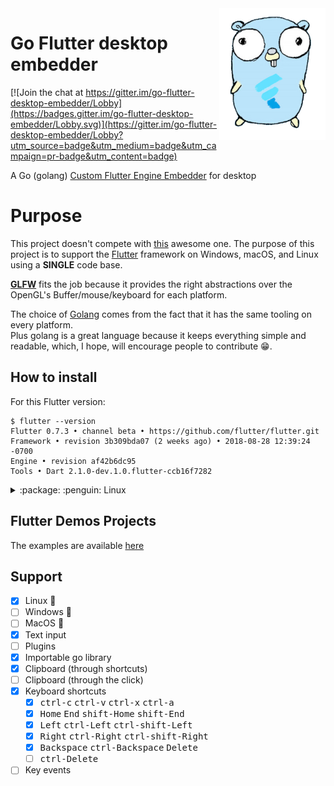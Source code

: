 <img src="./mascot.png" width="170" align="right">

# Go Flutter desktop embedder 

[![Join the chat at https://gitter.im/go-flutter-desktop-embedder/Lobby](https://badges.gitter.im/go-flutter-desktop-embedder/Lobby.svg)](https://gitter.im/go-flutter-desktop-embedder/Lobby?utm_source=badge&utm_medium=badge&utm_campaign=pr-badge&utm_content=badge)

A Go (golang) [Custom Flutter Engine
Embedder](https://github.com/flutter/engine/wiki/Custom-Flutter-Engine-Embedders)
for desktop

# Purpose
This project doesn't compete with
[this](https://github.com/google/flutter-desktop-embedding) awesome one.
The purpose of this project is to support the 
[Flutter](https://github.com/flutter/flutter) framework on Windows, macOS, and
Linux using a **SINGLE** code base.  

[**GLFW**](https://github.com/go-gl/glfw) fits the job because it
provides the right abstractions over the OpenGL's Buffer/mouse/keyboard for each platform.  

The choice of [Golang](https://github.com/golang/go) comes from the fact that it
has the same tooling on every platform.  
Plus golang is a great language because it keeps everything simple and readable,
which, I hope, will encourage people to contribute :grin:.

## How to install

For this Flutter version:
```
$ flutter --version
Flutter 0.7.3 • channel beta • https://github.com/flutter/flutter.git
Framework • revision 3b309bda07 (2 weeks ago) • 2018-08-28 12:39:24 -0700
Engine • revision af42b6dc95
Tools • Dart 2.1.0-dev.1.0.flutter-ccb16f7282

```

<details>
<summary> :package: :penguin: Linux</summary>
<h4>From binaries</h4>
Check out the <a href="https://github.com/Drakirus/go-flutter-desktop-embedder/releases">Release</a> page for prebuilt versions.

<h4>From source</h4>

Go read first: [go-gl/glfw](https://github.com/go-gl/glfw/)  


```bash
# Clone
git clone https://github.com/Drakirus/go-flutter-desktop-embedder.git "$GOPATH/src/go-flutter-desktop-embedder"
cd "$GOPATH/src/go-flutter-desktop-embedder"


# Build the flutter project
cd example/demo/
cd flutter_project/demo/
flutter build bundle
cd ../..

# Download the share library (CORRESPONDING to the Flutter's version shown above)
wget https://storage.googleapis.com/flutter_infra/flutter/af42b6dc95bd9f719e43c4e9f29a00640f0f0bba/linux-x64/linux-x64-embedder -O .build/temp.zip

# Move the share library
unzip .build/temp.zip -x flutter_embedder.h && mv libflutter_engine.so flutter/library/linux/

# build Go glfw
go get -u github.com/go-gl/glfw/v3.2/glfw

# Make sure the path in "main.go" to the `icudtl.dat` is correct.
# Build or Run the example project
CGO_LDFLAGS="-L${PWD}/flutter/library/linux" go run main.go
```

</details>


## Flutter Demos Projects

The examples are available [here](./example/)

## Support

- [x] Linux :penguin:
- [ ] Windows :checkered_flag:
- [ ] MacOS :apple:
- [x] Text input
- [ ] Plugins
- [x] Importable go library
- [x] Clipboard (through shortcuts)
- [ ] Clipboard (through the click)
- [x] Keyboard shortcuts
   - [x] <kbd>ctrl-c</kbd>  <kbd>ctrl-v</kbd>  <kbd>ctrl-x</kbd>  <kbd>ctrl-a</kbd>
   - [x] <kbd>Home</kbd>  <kbd>End</kbd>  <kbd>shift-Home</kbd>  <kbd>shift-End</kbd>
   - [x] <kbd>Left</kbd>  <kbd>ctrl-Left</kbd>  <kbd>ctrl-shift-Left</kbd>
   - [x] <kbd>Right</kbd>  <kbd>ctrl-Right</kbd>  <kbd>ctrl-shift-Right</kbd>
   - [x] <kbd>Backspace</kbd>  <kbd>ctrl-Backspace</kbd> <kbd>Delete</kbd>
   - [ ] <kbd>ctrl-Delete</kbd>
- [ ] Key events
